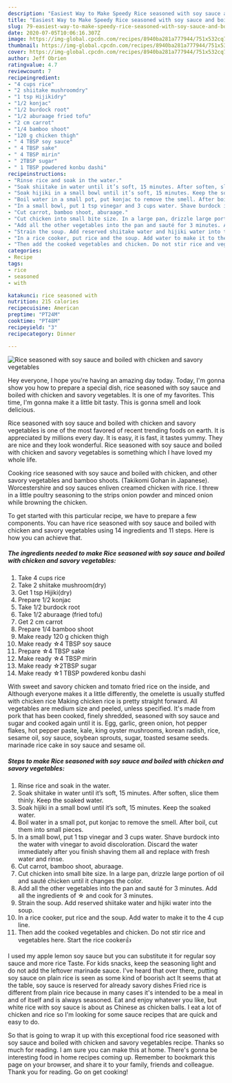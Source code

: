 ```yaml
---
description: "Easiest Way to Make Speedy Rice seasoned with soy sauce and boiled with chicken and savory vegetables"
title: "Easiest Way to Make Speedy Rice seasoned with soy sauce and boiled with chicken and savory vegetables"
slug: 79-easiest-way-to-make-speedy-rice-seasoned-with-soy-sauce-and-boiled-with-chicken-and-savory-vegetables
date: 2020-07-05T10:06:16.307Z
image: https://img-global.cpcdn.com/recipes/8940ba281a777944/751x532cq70/rice-seasoned-with-soy-sauce-and-boiled-with-chicken-and-savory-vegetables-recipe-main-photo.jpg
thumbnail: https://img-global.cpcdn.com/recipes/8940ba281a777944/751x532cq70/rice-seasoned-with-soy-sauce-and-boiled-with-chicken-and-savory-vegetables-recipe-main-photo.jpg
cover: https://img-global.cpcdn.com/recipes/8940ba281a777944/751x532cq70/rice-seasoned-with-soy-sauce-and-boiled-with-chicken-and-savory-vegetables-recipe-main-photo.jpg
author: Jeff Obrien
ratingvalue: 4.7
reviewcount: 7
recipeingredient:
- "4 cups rice"
- "2 shiitake mushroomdry"
- "1 tsp Hijikidry"
- "1/2 konjac"
- "1/2 burdock root"
- "1/2 aburaage fried tofu"
- "2 cm carrot"
- "1/4 bamboo shoot"
- "120 g chicken thigh"
- " 4 TBSP soy sauce"
- " 4 TBSP sake"
- " 4 TBSP mirin"
- " 2TBSP sugar"
- " 1 TBSP powdered konbu dashi"
recipeinstructions:
- "Rinse rice and soak in the water."
- "Soak shiitake in water until it’s soft, 15 minutes. After soften, slice them thinly. Keep the soaked water."
- "Soak hijiki in a small bowl until it’s soft, 15 minutes. Keep the soaked water."
- "Boil water in a small pot, put konjac to remove the smell. After boil, cut them into small pieces."
- "In a small bowl, put 1 tsp vinegar and 3 cups water. Shave burdock into the water with vinegar to avoid discoloration. Discard the water immediately after you finish shaving them all and replace with fresh water and rinse."
- "Cut carrot, bamboo shoot, aburaage."
- "Cut chicken into small bite size. In a large pan, drizzle large portion of oil and sauté chicken until it changes the color."
- "Add all the other vegetables into the pan and sauté for 3 minutes. Add all the ingredients of ☆ and cook for 3 minutes."
- "Strain the soup. Add reserved shiitake water and hijiki water into the soup."
- "In a rice cooker, put rice and the soup. Add water to make it to the 4 cup line."
- "Then add the cooked vegetables and chicken. Do not stir rice and vegetables here. Start the rice cooker👍"
categories:
- Recipe
tags:
- rice
- seasoned
- with

katakunci: rice seasoned with 
nutrition: 215 calories
recipecuisine: American
preptime: "PT24M"
cooktime: "PT48M"
recipeyield: "3"
recipecategory: Dinner

---
```



![Rice seasoned with soy sauce and boiled with chicken and savory vegetables](https://img-global.cpcdn.com/recipes/8940ba281a777944/751x532cq70/rice-seasoned-with-soy-sauce-and-boiled-with-chicken-and-savory-vegetables-recipe-main-photo.jpg)

Hey everyone, I hope you're having an amazing day today. Today, I'm gonna show you how to prepare a special dish, rice seasoned with soy sauce and boiled with chicken and savory vegetables. It is one of my favorites. This time, I'm gonna make it a little bit tasty. This is gonna smell and look delicious.

Rice seasoned with soy sauce and boiled with chicken and savory vegetables is one of the most favored of recent trending foods on earth. It is appreciated by millions every day. It is easy, it is fast, it tastes yummy. They are nice and they look wonderful. Rice seasoned with soy sauce and boiled with chicken and savory vegetables is something which I have loved my whole life.

Cooking rice seasoned with soy sauce and boiled with chicken, and other savory vegetables and bamboo shoots. (Takikomi Gohan in Japanese). Worcestershire and soy sauces enliven creamed chicken with rice. I threw in a little poultry seasoning to the strips onion powder and minced onion while browning the chicken.


To get started with this particular recipe, we have to prepare a few components. You can have rice seasoned with soy sauce and boiled with chicken and savory vegetables using 14 ingredients and 11 steps. Here is how you can achieve that.

<!--inarticleads1-->

##### The ingredients needed to make Rice seasoned with soy sauce and boiled with chicken and savory vegetables:

1. Take 4 cups rice
1. Take 2 shiitake mushroom(dry)
1. Get 1 tsp Hijiki(dry)
1. Prepare 1/2 konjac
1. Take 1/2 burdock root
1. Take 1/2 aburaage (fried tofu)
1. Get 2 cm carrot
1. Prepare 1/4 bamboo shoot
1. Make ready 120 g chicken thigh
1. Make ready  ☆4 TBSP soy sauce
1. Prepare  ☆4 TBSP sake
1. Make ready  ☆4 TBSP mirin
1. Make ready  ☆2TBSP sugar
1. Make ready  ☆1 TBSP powdered konbu dashi


With sweet and savory chicken and tomato fried rice on the inside, and Although everyone makes it a little differently, the omelette is usually stuffed with chicken rice Making chicken rice is pretty straight forward. All vegetables are medium size and peeled, unless specified. It&#39;s made from pork that has been cooked, finely shredded, seasoned with soy sauce and sugar and cooked again until it is. Egg, garlic, green onion, hot pepper flakes, hot pepper paste, kale, king oyster mushrooms, korean radish, rice, sesame oil, soy sauce, soybean sprouts, sugar, toasted sesame seeds. marinade rice cake in soy sauce and sesame oil. 

<!--inarticleads2-->

##### Steps to make Rice seasoned with soy sauce and boiled with chicken and savory vegetables:

1. Rinse rice and soak in the water.
1. Soak shiitake in water until it’s soft, 15 minutes. After soften, slice them thinly. Keep the soaked water.
1. Soak hijiki in a small bowl until it’s soft, 15 minutes. Keep the soaked water.
1. Boil water in a small pot, put konjac to remove the smell. After boil, cut them into small pieces.
1. In a small bowl, put 1 tsp vinegar and 3 cups water. Shave burdock into the water with vinegar to avoid discoloration. Discard the water immediately after you finish shaving them all and replace with fresh water and rinse.
1. Cut carrot, bamboo shoot, aburaage.
1. Cut chicken into small bite size. In a large pan, drizzle large portion of oil and sauté chicken until it changes the color.
1. Add all the other vegetables into the pan and sauté for 3 minutes. Add all the ingredients of ☆ and cook for 3 minutes.
1. Strain the soup. Add reserved shiitake water and hijiki water into the soup.
1. In a rice cooker, put rice and the soup. Add water to make it to the 4 cup line.
1. Then add the cooked vegetables and chicken. Do not stir rice and vegetables here. Start the rice cooker👍


I used my apple lemon soy sauce but you can substitute it for regular soy sauce and more rice Taste. For kids snacks, keep the seasoning light and do not add the leftover marinade sauce. I&#39;ve heard that over there, putting soy sauce on plain rice is seen as some kind of boorish act It seems that at the table, soy sauce is reserved for already savory dishes Fried rice is different from plain rice because in many cases it&#39;s intended to be a meal in and of itself and is always seasoned. Eat and enjoy whatever you like, but white rice with soy sauce is about as Chinese as chicken balls. I eat a lot of chicken and rice so I&#39;m looking for some sauce recipes that are quick and easy to do. 

So that is going to wrap it up with this exceptional food rice seasoned with soy sauce and boiled with chicken and savory vegetables recipe. Thanks so much for reading. I am sure you can make this at home. There's gonna be interesting food in home recipes coming up. Remember to bookmark this page on your browser, and share it to your family, friends and colleague. Thank you for reading. Go on get cooking!
